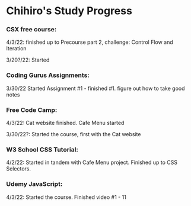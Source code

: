# Chihiro's Study Progress

### CSX free course:

4/3/22: finished up to Precourse part 2, challenge: Control Flow and Iteration

3/20?/22: Started



### Coding Gurus Assignments:

3/30/22 Started Assignment #1 - finished #1. figure out how to take good notes

### Free Code Camp: 

4/3/22: Cat website finished. Cafe Menu started

3/30/22?: Started the course, first with the Cat website



### W3 School CSS Tutorial:

4/2/22: Started in tandem with Cafe Menu project. Finished up to CSS Selectors.

### Udemy JavaScript:

4/3/22: Started the course. Finished video #1 - 11
